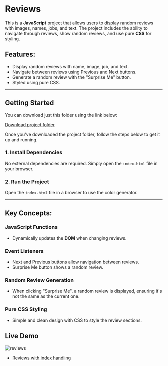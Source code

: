 # Reviews

This is a **JavaScript** project that allows users to display random reviews with images, names, jobs, and text. The project includes the ability to navigate through reviews, show random reviews, and use pure **CSS** for styling.

## Features:
- Display random reviews with name, image, job, and text.
- Navigate between reviews using Previous and Next buttons.
- Generate a random review with the "Surprise Me" button.
- Styled using pure CSS.

---

## Getting Started

You can download just this folder using the link below:

[Download project folder](https://downgit.github.io/#/home?url=https://github.com/armandomzn/javascript-components/tree/main/reviews)

Once you've downloaded the project folder, follow the steps below to get it up and running.

### 1. Install Dependencies
No external dependencies are required. Simply open the `index.html` file in your browser.

### 2. Run the Project
Open the `index.html` file in a browser to use the color generator.

---

## Key Concepts:

### JavaScript Functions
- Dynamically updates the **DOM** when changing reviews.

### Event Listeners

- Next and Previous buttons allow navigation between reviews.
- Surprise Me button shows a random review.

### Random Review Generation

- When clicking "Surprise Me", a random review is displayed, ensuring it's not the same as the current one.

### Pure CSS Styling
- Simple and clean design with CSS to style the review sections.

## Live Demo
![reviews](https://github.com/user-attachments/assets/9fbde768-8e5b-40be-9274-d5ce49652f90)
- [Reviews with index handling](https://polite-cendol-435002.netlify.app/)
